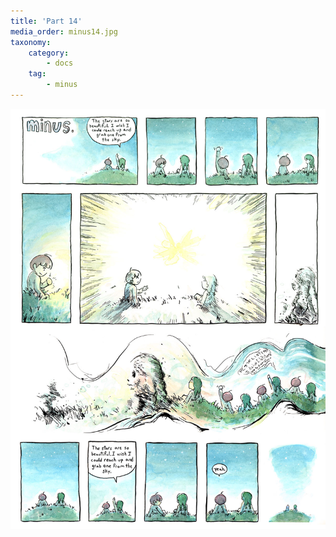 ```yaml
---
title: 'Part 14'
media_order: minus14.jpg
taxonomy:
    category:
        - docs
    tag:
        - minus
---
```


![](minus14.jpg)